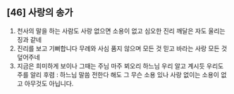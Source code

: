 ## [46] 사랑의 송가

1) 천사의 말을 하는 사람도 사랑 없으면 소용이 없고 심오한 진리 깨달은 자도 울리는 징과 같네
2) 진리를 보고 기뻐합니다 무례와 사심 품지 않으며 모든 것 믿고 바라는 사랑 모든 것 덮어주네
3) 지금은 희미하게 보이나 그때는 주님 마주 뵈오리 하느님 우리 알고 계시듯 우리도 주를 알리
후렴 : 하느님 말씀 전한다 해도 그 무슨 소용 있나 사랑 없이는 소용이 없고 아무것도 아닙니다.
